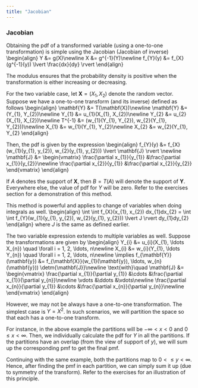 ```yaml
---
title: "Jacobian"
---
```


### Jacobian
Obtaining the pdf of a transformed variable (using a one-to-one transformation) is simple using the Jacobian (Jacobian of inverse)
\begin{align}
    Y &= g(X)\newline
    X &= g^{-1}(Y)\newline
    f_{Y}(y) &= f_{X}(g^{-1}(y)) \lvert \frac{dx}{dy} \rvert
\end{align}

The modulus ensures that the probability density is positive when the transformation is either increasing or decreasing.

For the two variable case, let $\mathbf{X} = (X_{1}, X_{2})$ denote the random vector. Suppose we have a one-to-one transform (and its inverse) defined as follows
\begin{align}
    \mathbf{Y} &= T(\mathbf{X})\newline
    \mathbf{Y} &= (Y_{1}, Y_{2})\newline
    Y_{1} &= u_{1}(X_{1}, X_{2})\newline
    Y_{2} &= u_{2}(X_{1}, X_{2})\newline
    T^{-1} &= (w_{1}(Y_{1}, Y_{2}), w_{2}(Y_{1}, Y_{2}))\newline
    X_{1} &= w_{1}(Y_{1}, Y_{2}\newline
    X_{2} &= w_{2}(Y_{1}, Y_{2}
\end{align}

Then, the pdf is given by the expression
\begin{align}
    f_{Y}(y) &= f_{X}(w_{1}(y_{1}, y_{2}), w_{2}(y_{1}, y_{2})) \lvert \mathbf{J} \rvert \newline
    \mathbf{J} &= \begin{vmatrix}
        \frac{\partial x_{1}}{y_{1}} &\frac{\partial x_{1}}{y_{2}}\newline
        \frac{\partial x_{2}}{y_{1}} &\frac{\partial x_{2}}{y_{2}}
    \end{vmatrix}
\end{align}

If $A$ denotes the support of $\mathbf{X}$, then $B = T(A)$ will denote the support of $\mathbf{Y}$. Everywhere else, the value of pdf for $Y$ will be zero. Refer to the exercises section for a demonstration of this method.

This method is powerful and applies to change of variables when doing integrals as well.
\begin{align}
    \int \int f_{X}(x_{1}, x_{2}) dx_{1}dx_{2} = \int \int f_{Y}(w_{1}(y_{1}, y_{2}), w_{2}(y_{1}, y_{2})) \lvert J \rvert dy_{1}dy_{2}
\end{align}
where $J$ is the same as defined earlier.

The two variable expression extends to multiple variables as well. Suppose the transformations are given by
\begin{align}
    Y_{i} &= u_{i}(X_{1}, \ldots X_{n}) \quad \forall i = 1, 2, \ldots, n\newline
    X_{i} &= w_{i}(Y_{1}, \ldots Y_{n}) \quad \forall i = 1, 2, \ldots, n\newline
    \implies f_{\mathbf{Y}}(\mathbf{y}) &= f_{\mathbf{X}}(w_{1}(\mathbf{y}),
    \ldots, w_{n}(\mathbf{y})) \detm{\mathbf{J}}\newline
    \text{with}\quad \mathbf{J} &= \begin{vmatrix}
        \frac{\partial x_{1}}{\partial y_{1}} &\cdots &\frac{\partial x_{1}}{\partial y_{n}}\newline
        \vdots &\ddots &\vdots\newline
        \frac{\partial x_{n}}{\partial y_{1}} &\cdots &\frac{\partial x_{n}}{\partial y_{n}}\newline
    \end{vmatrix}
\end{align}

However, we may not be always have a one-to-one transformation. The simplest case is $Y = X^{2}$. In such scenarios, we will partition the space so that each has a one-to-one transform.

For instance, in the above example the partitions will be $-\infty < x < 0$ and $0 \leq x < \infty$. Then, we individually calculate the pdf for $Y$ in all the partitions. If the partitions have an overlap (from the view of support of $y$), we will sum up the corresponding pmf to get the final pmf.

Continuing with the same example, both the partitions map to $0 <\leq y < \infty$. Hence, after finding the pmf in each partition, we can simply sum it up (due to symmetry of the transform). Refer to the exercises for an illustration of this principle.
